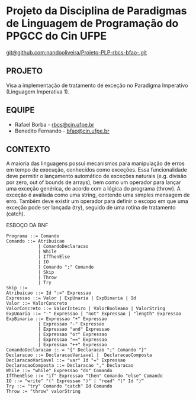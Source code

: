 # Projeto da Disciplina de Paradigmas de Linguagem de Programação do PPGCC do Cin UFPE

[git@github.com:nandooliveira/Projeto-PLP-rbcs-bfao-.git](git@github.com:nandooliveira/Projeto-PLP-rbcs-bfao-.git)

## PROJETO

Visa a implementação de tratamento de exceção no Paradigma Imperativo (Linguagem Imperativa 1).

## EQUIPE

- Rafael Borba - rbcs@cin.ufpe.br
- Benedito Fernando - bfao@cin.ufpe.br

## CONTEXTO

A maioria das linguagens possui mecanismos para manipulação de erros em tempo de execução, conhecidos como exceções. Essa funcionalidade deve permitir o lançamento automático de exceções naturais (e.g. divisão por zero, out of bounds de arrays), bem como um operador para lançar uma exceção genérica, de acordo com a lógica do programa (throw). A exceção é avaliada
como uma string, contendo uma simples mensagem de erro. Também deve existir um operador para definir o escopo em que uma exceção pode ser lançada (try), seguido de uma rotina de tratamento (catch).

ESBOÇO DA BNF

```bnf
Programa ::= Comando
Comando ::= Atribuicao
            | ComandoDeclaracao
            | While
            | IfThenElse
            | IO
            | Comando ";" Comando
            | Skip
            | Throw
            | Try
Skip ::=
Atribuicao ::= Id ":=" Expressao
Expressao ::= Valor | ExpUnaria | ExpBinaria | Id
Valor ::= ValorConcreto
ValorConcreto ::= ValorInteiro | ValorBooleano | ValorString
ExpUnaria ::= "-" Expressao | "not" Expressao | "length" Expressao
ExpBinaria ::= Expressao "+" Expressao
            | Expressao "-" Expressao
            | Expressao "and" Expressao
            | Expressao "or" Expressao
            | Expressao "==" Expressao
            | Expressao "++" Expressao
ComandoDeclaracao :: = "{" Declaracao ";" Comando "}"
Declaracao ::= DeclaracaoVariavel |  DeclaracaoComposta
DeclaracaoVariavel ::= "var" Id "=" Expressao
DeclaracaoComposta ::= Declaracao "," Declaracao
While ::= "while" Expressao "do" Comando
IfThenElse ::= "if" Expressao "then" Comando "else" Comando
IO ::= "write" "(" Expressao ")" | "read" "(" Id ")“
Try ::= "try" Comando "catch" Id Comando
Throw := "throw" valorString
```
